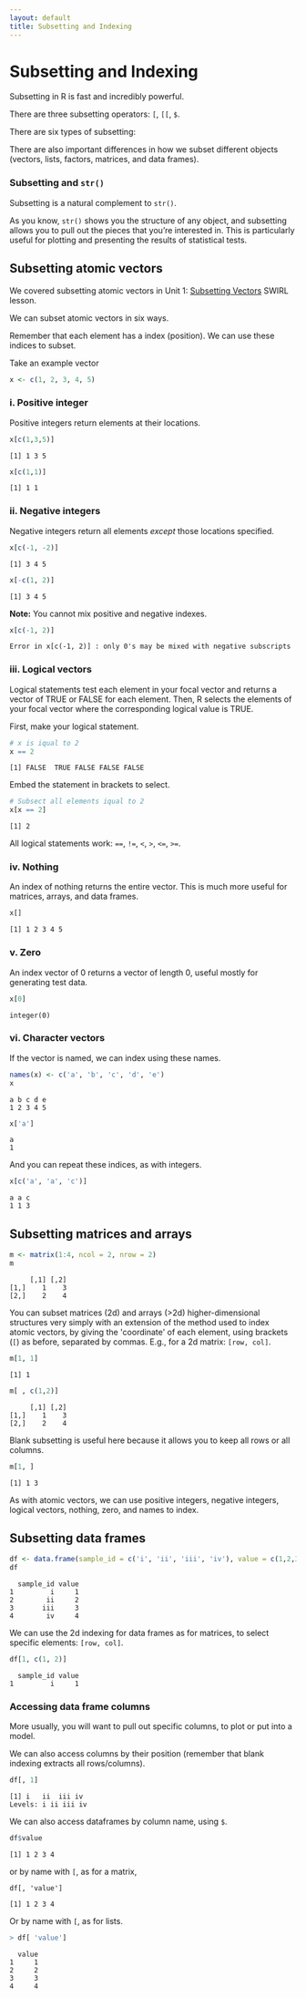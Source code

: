 ```yaml
---
layout: default
title: Subsetting and Indexing
---
```


# Subsetting and Indexing

Subsetting in R is fast and incredibly powerful.

There are three subsetting operators: `[`, `[[`, `$`.

There are six types of subsetting: 

There are also important differences in how we subset different objects (vectors, lists, factors, matrices, and data frames).


### Subsetting and `str()`

Subsetting is a natural complement to `str()`. 

As you know, `str()` shows you the structure of any object, and subsetting allows you to 
pull out the pieces that you’re interested in. 
This is particularly useful for plotting and presenting the results of statistical tests.


## Subsetting atomic vectors

We covered subsetting atomic vectors in Unit 1: [Subsetting Vectors](http://www.intro2r.info/unit1/swirl/subsetting_vectors) SWIRL lesson. 

We can subset atomic vectors in six ways.

Remember that each element has a index (position). We can use these indices to subset.

Take an example vector
```r
x <- c(1, 2, 3, 4, 5)
```

### i. Positive integer

Positive integers return elements at their locations.
```r
x[c(1,3,5)]
```
```
[1] 1 3 5
```

```r
x[c(1,1)]
```
```
[1] 1 1
```


### ii. Negative integers 

Negative integers return all elements *except* those locations specified.
```r
x[c(-1, -2)]
```
```
[1] 3 4 5
```

```r
x[-c(1, 2)]
```
```
[1] 3 4 5
```

**Note:** You cannot mix positive and negative indexes.
```r
x[c(-1, 2)]
```
```
Error in x[c(-1, 2)] : only 0's may be mixed with negative subscripts
```

### iii. Logical vectors
Logical statements test each element in your focal vector and returns a vector of TRUE or FALSE for each element.
Then, R selects the elements of your focal vector where the corresponding logical value is TRUE. 

First, make your logical statement.
```r
# x is iqual to 2
x == 2
```
```
[1] FALSE  TRUE FALSE FALSE FALSE
```

Embed the statement in brackets to select.
```r
# Subsect all elements iqual to 2
x[x == 2]
```
```
[1] 2
```

All logical statements work: ` == `, ` != `, ` < `, ` > `, ` <= `, ` >= `.


### iv. Nothing

An index of nothing returns the entire vector. This is much more useful for matrices, arrays, and data frames.
```r
x[]
```
```
[1] 1 2 3 4 5
```


### v. Zero
An index vector of 0 returns a vector of length 0, useful mostly for generating test data.
```r
x[0]
```
```
integer(0)
```

### vi. Character vectors
If the vector is named, we can index using these names.
```r
names(x) <- c('a', 'b', 'c', 'd', 'e')
x
```
```
a b c d e 
1 2 3 4 5 
```

```r
x['a']
```
```
a 
1
```

And you can repeat these indices, as with integers.
```r
x[c('a', 'a', 'c')]
```
```
a a c 
1 1 3 
```

## Subsetting matrices and arrays

```r
m <- matrix(1:4, ncol = 2, nrow = 2)
m
```
```
     [,1] [,2]
[1,]    1    3
[2,]    2    4
```

You can subset matrices (2d) and arrays (>2d) higher-dimensional structures very simply with an extension of the method
used to index atomic vectors, by giving the 'coordinate' of each element, using brackets (`[`) as before, separated by commas.
E.g., for a 2d matrix: ` [row, col] `.

```r
m[1, 1]
```
```
[1] 1
```

```r
m[ , c(1,2)]
```
```
     [,1] [,2]
[1,]    1    3
[2,]    2    4
```

Blank subsetting is useful here because it allows you to keep all rows or all columns.
```r
m[1, ]
```
```
[1] 1 3
```

As with atomic vectors, we can use positive integers, negative integers, logical vectors, nothing, zero, and names to index.


## Subsetting data frames

```r
df <- data.frame(sample_id = c('i', 'ii', 'iii', 'iv'), value = c(1,2,3,4))
df
```
```
  sample_id value
1         i     1
2        ii     2
3       iii     3
4        iv     4
```

We can use the 2d indexing for data frames as for matrices, to select specific elements: ` [row, col] `.
```r
df[1, c(1, 2)]
```
```
  sample_id value
1         i     1
```

### Accessing data frame columns

More usually, you will want to pull out specific columns, to plot or put into a model.

We can also access columns by their position (remember that blank indexing extracts all rows/columns).
```r
df[, 1]
```
```
[1] i   ii  iii iv 
Levels: i ii iii iv
```

We can also access dataframes by column name, using ` $ `.
```r
df$value
```
```
[1] 1 2 3 4
```

or by name with ` [ `, as for a matrix,
```
df[, 'value']
```
```
[1] 1 2 3 4
```

Or by name with ` [ `, as for lists.
```r
> df[ 'value']
```
```
  value
1     1
2     2
3     3
4     4
```








